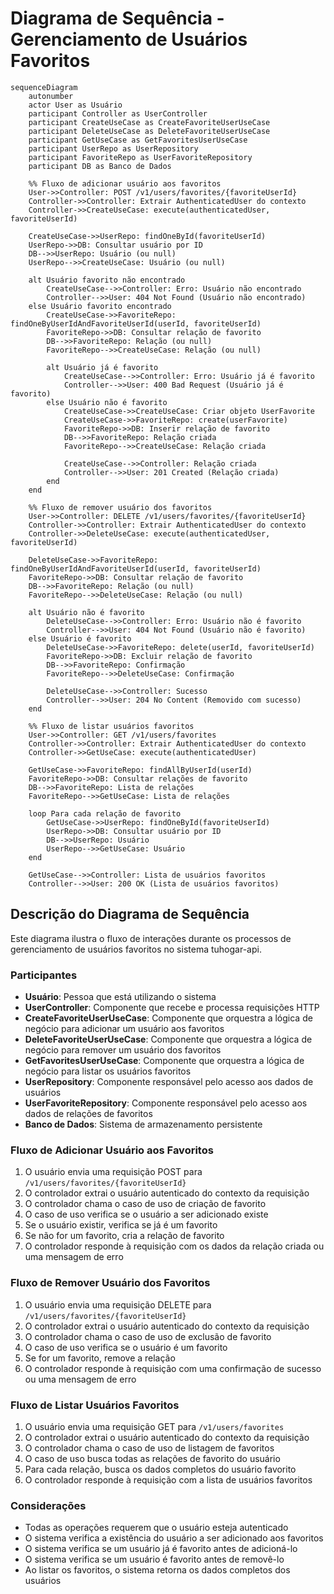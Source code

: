 # Diagrama de Sequência - Gerenciamento de Usuários Favoritos

```mermaid
sequenceDiagram
    autonumber
    actor User as Usuário
    participant Controller as UserController
    participant CreateUseCase as CreateFavoriteUserUseCase
    participant DeleteUseCase as DeleteFavoriteUserUseCase
    participant GetUseCase as GetFavoritesUserUseCase
    participant UserRepo as UserRepository
    participant FavoriteRepo as UserFavoriteRepository
    participant DB as Banco de Dados
    
    %% Fluxo de adicionar usuário aos favoritos
    User->>Controller: POST /v1/users/favorites/{favoriteUserId}
    Controller->>Controller: Extrair AuthenticatedUser do contexto
    Controller->>CreateUseCase: execute(authenticatedUser, favoriteUserId)
    
    CreateUseCase->>UserRepo: findOneById(favoriteUserId)
    UserRepo->>DB: Consultar usuário por ID
    DB-->>UserRepo: Usuário (ou null)
    UserRepo-->>CreateUseCase: Usuário (ou null)
    
    alt Usuário favorito não encontrado
        CreateUseCase-->>Controller: Erro: Usuário não encontrado
        Controller-->>User: 404 Not Found (Usuário não encontrado)
    else Usuário favorito encontrado
        CreateUseCase->>FavoriteRepo: findOneByUserIdAndFavoriteUserId(userId, favoriteUserId)
        FavoriteRepo->>DB: Consultar relação de favorito
        DB-->>FavoriteRepo: Relação (ou null)
        FavoriteRepo-->>CreateUseCase: Relação (ou null)
        
        alt Usuário já é favorito
            CreateUseCase-->>Controller: Erro: Usuário já é favorito
            Controller-->>User: 400 Bad Request (Usuário já é favorito)
        else Usuário não é favorito
            CreateUseCase->>CreateUseCase: Criar objeto UserFavorite
            CreateUseCase->>FavoriteRepo: create(userFavorite)
            FavoriteRepo->>DB: Inserir relação de favorito
            DB-->>FavoriteRepo: Relação criada
            FavoriteRepo-->>CreateUseCase: Relação criada
            
            CreateUseCase-->>Controller: Relação criada
            Controller-->>User: 201 Created (Relação criada)
        end
    end
    
    %% Fluxo de remover usuário dos favoritos
    User->>Controller: DELETE /v1/users/favorites/{favoriteUserId}
    Controller->>Controller: Extrair AuthenticatedUser do contexto
    Controller->>DeleteUseCase: execute(authenticatedUser, favoriteUserId)
    
    DeleteUseCase->>FavoriteRepo: findOneByUserIdAndFavoriteUserId(userId, favoriteUserId)
    FavoriteRepo->>DB: Consultar relação de favorito
    DB-->>FavoriteRepo: Relação (ou null)
    FavoriteRepo-->>DeleteUseCase: Relação (ou null)
    
    alt Usuário não é favorito
        DeleteUseCase-->>Controller: Erro: Usuário não é favorito
        Controller-->>User: 404 Not Found (Usuário não é favorito)
    else Usuário é favorito
        DeleteUseCase->>FavoriteRepo: delete(userId, favoriteUserId)
        FavoriteRepo->>DB: Excluir relação de favorito
        DB-->>FavoriteRepo: Confirmação
        FavoriteRepo-->>DeleteUseCase: Confirmação
        
        DeleteUseCase-->>Controller: Sucesso
        Controller-->>User: 204 No Content (Removido com sucesso)
    end
    
    %% Fluxo de listar usuários favoritos
    User->>Controller: GET /v1/users/favorites
    Controller->>Controller: Extrair AuthenticatedUser do contexto
    Controller->>GetUseCase: execute(authenticatedUser)
    
    GetUseCase->>FavoriteRepo: findAllByUserId(userId)
    FavoriteRepo->>DB: Consultar relações de favorito
    DB-->>FavoriteRepo: Lista de relações
    FavoriteRepo-->>GetUseCase: Lista de relações
    
    loop Para cada relação de favorito
        GetUseCase->>UserRepo: findOneById(favoriteUserId)
        UserRepo->>DB: Consultar usuário por ID
        DB-->>UserRepo: Usuário
        UserRepo-->>GetUseCase: Usuário
    end
    
    GetUseCase-->>Controller: Lista de usuários favoritos
    Controller-->>User: 200 OK (Lista de usuários favoritos)
```

## Descrição do Diagrama de Sequência

Este diagrama ilustra o fluxo de interações durante os processos de gerenciamento de usuários favoritos no sistema tuhogar-api.

### Participantes
- **Usuário**: Pessoa que está utilizando o sistema
- **UserController**: Componente que recebe e processa requisições HTTP
- **CreateFavoriteUserUseCase**: Componente que orquestra a lógica de negócio para adicionar um usuário aos favoritos
- **DeleteFavoriteUserUseCase**: Componente que orquestra a lógica de negócio para remover um usuário dos favoritos
- **GetFavoritesUserUseCase**: Componente que orquestra a lógica de negócio para listar os usuários favoritos
- **UserRepository**: Componente responsável pelo acesso aos dados de usuários
- **UserFavoriteRepository**: Componente responsável pelo acesso aos dados de relações de favoritos
- **Banco de Dados**: Sistema de armazenamento persistente

### Fluxo de Adicionar Usuário aos Favoritos
1. O usuário envia uma requisição POST para `/v1/users/favorites/{favoriteUserId}`
2. O controlador extrai o usuário autenticado do contexto da requisição
3. O controlador chama o caso de uso de criação de favorito
4. O caso de uso verifica se o usuário a ser adicionado existe
5. Se o usuário existir, verifica se já é um favorito
6. Se não for um favorito, cria a relação de favorito
7. O controlador responde à requisição com os dados da relação criada ou uma mensagem de erro

### Fluxo de Remover Usuário dos Favoritos
1. O usuário envia uma requisição DELETE para `/v1/users/favorites/{favoriteUserId}`
2. O controlador extrai o usuário autenticado do contexto da requisição
3. O controlador chama o caso de uso de exclusão de favorito
4. O caso de uso verifica se o usuário é um favorito
5. Se for um favorito, remove a relação
6. O controlador responde à requisição com uma confirmação de sucesso ou uma mensagem de erro

### Fluxo de Listar Usuários Favoritos
1. O usuário envia uma requisição GET para `/v1/users/favorites`
2. O controlador extrai o usuário autenticado do contexto da requisição
3. O controlador chama o caso de uso de listagem de favoritos
4. O caso de uso busca todas as relações de favorito do usuário
5. Para cada relação, busca os dados completos do usuário favorito
6. O controlador responde à requisição com a lista de usuários favoritos

### Considerações
- Todas as operações requerem que o usuário esteja autenticado
- O sistema verifica a existência do usuário a ser adicionado aos favoritos
- O sistema verifica se um usuário já é favorito antes de adicioná-lo
- O sistema verifica se um usuário é favorito antes de removê-lo
- Ao listar os favoritos, o sistema retorna os dados completos dos usuários

